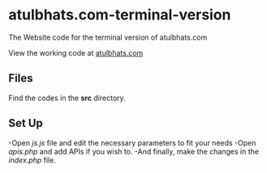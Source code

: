 # atulbhats.com-terminal-version
The Website code for the terminal version of atulbhats.com

View the working code at [atulbhats.com](http://atulbhats.com)

## Files

Find the codes in the **src** directory. 

## Set Up

-Open _js.js_ file and edit the necessary parameters to fit your needs
-Open _apis.php_ and add APIs if you wish to. 
-And finally, make the changes in the _index.php_ file.







